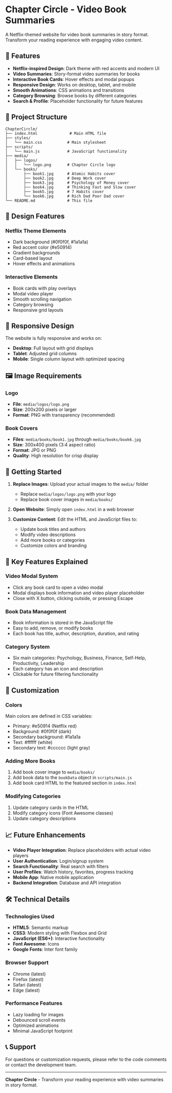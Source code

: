 # Chapter Circle - Video Book Summaries

A Netflix-themed website for video book summaries in story format. Transform your reading experience with engaging video content.

## 🚀 Features

- **Netflix-inspired Design**: Dark theme with red accents and modern UI
- **Video Summaries**: Story-format video summaries for books
- **Interactive Book Cards**: Hover effects and modal popups
- **Responsive Design**: Works on desktop, tablet, and mobile
- **Smooth Animations**: CSS animations and transitions
- **Category Browsing**: Browse books by different categories
- **Search & Profile**: Placeholder functionality for future features

## 📁 Project Structure

```
ChapterCircle/
├── index.html              # Main HTML file
├── styles/
│   └── main.css           # Main stylesheet
├── scripts/
│   └── main.js            # JavaScript functionality
├── media/
│   ├── logos/
│   │   └── logo.png       # Chapter Circle logo
│   └── books/
│       ├── book1.jpg      # Atomic Habits cover
│       ├── book2.jpg      # Deep Work cover
│       ├── book3.jpg      # Psychology of Money cover
│       ├── book4.jpg      # Thinking Fast and Slow cover
│       ├── book5.jpg      # 7 Habits cover
│       └── book6.jpg      # Rich Dad Poor Dad cover
└── README.md              # This file
```

## 🎨 Design Features

### Netflix Theme Elements
- Dark background (#0f0f0f, #1a1a1a)
- Red accent color (#e50914)
- Gradient backgrounds
- Card-based layout
- Hover effects and animations

### Interactive Elements
- Book cards with play overlays
- Modal video player
- Smooth scrolling navigation
- Category browsing
- Responsive grid layouts

## 📱 Responsive Design

The website is fully responsive and works on:
- **Desktop**: Full layout with grid displays
- **Tablet**: Adjusted grid columns
- **Mobile**: Single column layout with optimized spacing

## 🖼️ Image Requirements

### Logo
- **File**: `media/logos/logo.png`
- **Size**: 200x200 pixels or larger
- **Format**: PNG with transparency (recommended)

### Book Covers
- **Files**: `media/books/book1.jpg` through `media/books/book6.jpg`
- **Size**: 300x400 pixels (3:4 aspect ratio)
- **Format**: JPG or PNG
- **Quality**: High resolution for crisp display

## 🚀 Getting Started

1. **Replace Images**: Upload your actual images to the `media/` folder
   - Replace `media/logos/logo.png` with your logo
   - Replace book cover images in `media/books/`

2. **Open Website**: Simply open `index.html` in a web browser

3. **Customize Content**: Edit the HTML and JavaScript files to:
   - Update book titles and authors
   - Modify video descriptions
   - Add more books or categories
   - Customize colors and branding

## 🎯 Key Features Explained

### Video Modal System
- Click any book card to open a video modal
- Modal displays book information and video player placeholder
- Close with X button, clicking outside, or pressing Escape

### Book Data Management
- Book information is stored in the JavaScript file
- Easy to add, remove, or modify books
- Each book has title, author, description, duration, and rating

### Category System
- Six main categories: Psychology, Business, Finance, Self-Help, Productivity, Leadership
- Each category has an icon and description
- Clickable for future filtering functionality

## 🔧 Customization

### Colors
Main colors are defined in CSS variables:
- Primary: #e50914 (Netflix red)
- Background: #0f0f0f (dark)
- Secondary background: #1a1a1a
- Text: #ffffff (white)
- Secondary text: #cccccc (light gray)

### Adding More Books
1. Add book cover image to `media/books/`
2. Add book data to the `bookData` object in `scripts/main.js`
3. Add book card HTML to the featured section in `index.html`

### Modifying Categories
1. Update category cards in the HTML
2. Modify category icons (Font Awesome classes)
3. Update category descriptions

## 📈 Future Enhancements

- **Video Player Integration**: Replace placeholders with actual video players
- **User Authentication**: Login/signup system
- **Search Functionality**: Real search with filters
- **User Profiles**: Watch history, favorites, progress tracking
- **Mobile App**: Native mobile application
- **Backend Integration**: Database and API integration

## 🛠️ Technical Details

### Technologies Used
- **HTML5**: Semantic markup
- **CSS3**: Modern styling with Flexbox and Grid
- **JavaScript (ES6+)**: Interactive functionality
- **Font Awesome**: Icons
- **Google Fonts**: Inter font family

### Browser Support
- Chrome (latest)
- Firefox (latest)
- Safari (latest)
- Edge (latest)

### Performance Features
- Lazy loading for images
- Debounced scroll events
- Optimized animations
- Minimal JavaScript footprint

## 📞 Support

For questions or customization requests, please refer to the code comments or contact the development team.

---

**Chapter Circle** - Transform your reading experience with video summaries in story format. 